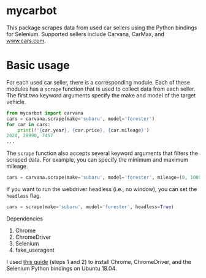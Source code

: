 # mycarbot
This package scrapes data from used car sellers using the Python bindings for Selenium. Supported sellers include Carvana, CarMax, and www.cars.com.

# Basic usage
For each used car seller, there is a corresponding module. Each of these modules has a `scrape` function that is used to collect data from each seller. The first two keyword arguments specify the make and model of the target vehicle.
```Python
from mycarbot import carvana
cars = carvana.scrape(make='subaru', model='forester')
for car in cars:
    print(f'{car.year}, {car.price}, {car.mileage}')
2020, 28990, 7457
... 
```

The `scrape` function also accepts several keyword arguments that filters the scraped data. For example, you can specify the minimum and maximum mileage.
```Python
cars = carvana.scrape(make='subaru', model='forester', mileage=(0, 100000))
``` 

If you want to run the webdriver headless (i.e., no window), you can set the `headless` flag.
```Python
cars = scrape(make='subaru', model='forester', headless=True)
```

Dependencies
1. Chrome
2. ChromeDriver
3. Selenium
4. fake_useragent

I used [this guide](https://tecadmin.net/setup-selenium-chromedriver-on-ubuntu/) (steps 1 and 2) to install Chrome, ChromeDriver, and the Selenium Python bindings on Ubuntu 18.04.

